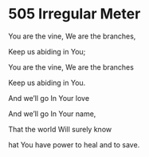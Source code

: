 # 505 Irregular Meter

You are the vine, We are the branches,

Keep us abiding in You;

You are the vine, We are the branches

Keep us abiding in You.

And we’ll go In Your love

And we’ll go In Your name,

That the world Will surely know

hat You have power to heal and to save.

